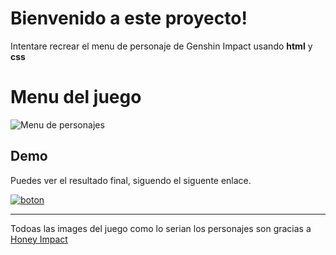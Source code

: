 # Bienvenido a este proyecto!

Intentare recrear el  menu de personaje de Genshin Impact usando **html** y **css**


# Menu del juego

![Menu de personajes](https://tecnologar.com/wp-content/uploads/1626438272_566_Guia-de-ascension-de-Genshin-Impact-materiales-misiones-niveles-y.jpg)

## Demo

Puedes ver el resultado final, siguendo el siguente enlace.

[![boton](https://dabuttonfactory.com/button.png?t=Ver%20preview&f=Noto%20Sans-Bold&ts=12&tc=fff&hp=20&vp=10&c=11&bgt=unicolored&bgc=1597d7)](https://mrketchupp.github.io/genshim-impact-personajes/)


----------
Todoas las images del juego como lo serian los personajes son gracias a [Honey Impact](https://genshin.honeyhunterworld.com/)

